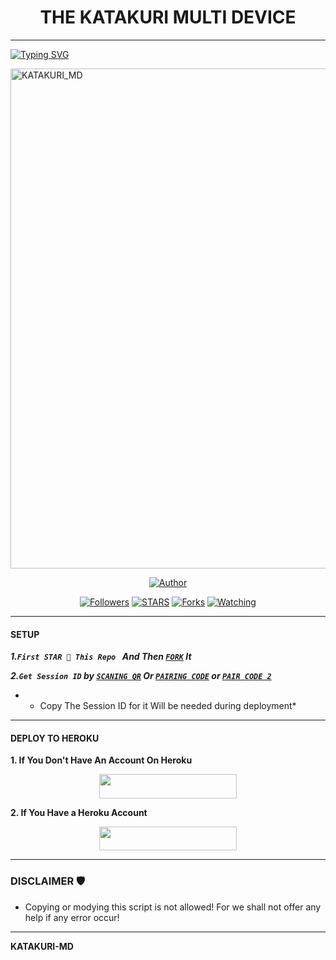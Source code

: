 <h1 align="center"> THE KATAKURI MULTI DEVICE </h1>
<p align="center">  

***
  
<a href="https://git.io/typing-svg"><img src="https://readme-typing-svg.demolab.com?font=Black+Ops+One&size=50&pause=1000&color=1BAFBAFF&center=true&width=910&height=100&lines=THANKS FOR CHOOSING +KATAKURI_MD;MULTI+DEVICE+WHATSAPP+BOT;ARISED+BY+KATAKURI" alt="Typing SVG" /></a>
  </p>
    <img alt="KATAKURI_MD" width="600" height="800" src="https://files.catbox.moe/23fcdx.jpg">
<p align="center">
<p align="center">
<a href="https://github.com/boru-to/KATAKURI_MD"><img title="Author" src="https://img.shields.io/badge/KATAKURI_MD-blue?style=for-the-badge&logo=github"></a>
<p/>
<p align="center">
<a href="https://github.com/boru-to?tab=followers"><img title="Followers" src="https://img.shields.io/github/followers/boru-to?label=Followers&style=social"></a>
<a href="https://github.com/boru-to/KATAKURI_MD/stargazers/"><img title="STARS" src="https://img.shields.io/github/stars/boru-to/KATAKURI_MD?&style=social"></a>
<a href="https://github.com/boru-to/KATAKURI_MD/network/members"><img title="Forks" src="https://img.shields.io/github/forks/boru-to/KATAKURI_MD?style=social"></a>
<a href="https://github.com/boru-to/KATAKURI_MD/watchers"><img title="Watching" src="https://img.shields.io/github/watchers/boru-to/KATAKURI_MD?label=Watching&style=social"></a>
  
***

#### SETUP 

***1.`First STAR 🌟 This Repo ` And Then [`FORK`](https://github.com/boru-to/KATAKURI_MD/fork) It***

***2.`Get Session ID` by [`SCANING QR`](https://arthur-scanner.onrender.com/qr) Or [`PAIRING CODE`](https://king-france.vercel.app) or [`PAIR CODE 2`](https://apppp-4a1971b28792.herokuapp.com/pair)***

* - Copy The Session ID for it Will be needed during deployment*

***

#### DEPLOY TO HEROKU 
**1. If You Don't Have An Account On Heroku**
    <br>
<p align="center"><a href="https://signup.heroku.com">
 <img src="https://img.shields.io/badge/Create%20Account%20Now-blue?style=for-the-badge&logo=heroku" width="220" height="38.45"/></a></p>

**2. If You Have a Heroku Account**
    <br>
<p align="center"><a href="https://france-king.vercel.app"> <img src="https://img.shields.io/badge/DEPLOY%20NOW-blue?style=for-the-badge&logo=heroku" width="220" height="38.45"/></a></p>


***


### DISCLAIMER 🛡 
- Copying or modying this script is not allowed! For we shall not offer any help if any error occur!

***

 **KATAKURI-MD**
